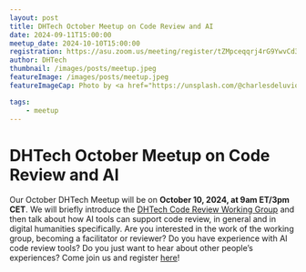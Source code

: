 ```yaml
---
layout: post
title: DHTech October Meetup on Code Review and AI
date: 2024-09-11T15:00:00
meetup_date: 2024-10-10T15:00:00
registration: https://asu.zoom.us/meeting/register/tZMpceqqrj4rG9YwvCd3d6gVaVIeeylTn6zI
author: DHTech
thumbnail: /images/posts/meetup.jpeg
featureImage: /images/posts/meetup.jpeg
featureImageCap: Photo by <a href="https://unsplash.com/@charlesdeluvio?utm_source=unsplash&utm_medium=referral&utm_content=creditCopyText">charlesdeluvio</a> on <a href="https://unsplash.com/photos/wn7dOzUh3Rs?utm_source=unsplash&utm_medium=referral&utm_content=creditCopyText">Unsplash</a>

tags:
    - meetup
---
```


# DHTech October Meetup on Code Review and AI

Our October DHTech Meetup will be on **October 10, 2024, at 9am ET/3pm CET**. We will briefly introduce the [DHTech Code Review Working Group](https://dhcodereview.github.io/) and then talk about how AI tools can support code review, in general and in digital humanities specifically. Are you interested in the work of the working group, becoming a facilitator or reviewer? Do you have experience with AI code review tools? Do you just want to hear about other people’s experiences? Come join us and register [here](https://asu.zoom.us/meeting/register/tZMpceqqrj4rG9YwvCd3d6gVaVIeeylTn6zI)!
